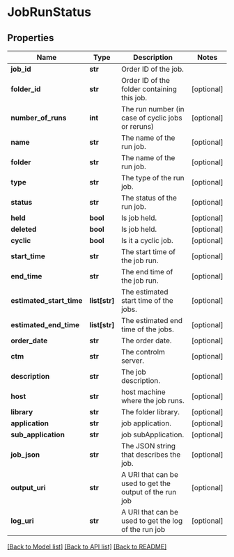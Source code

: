 # JobRunStatus

## Properties
Name | Type | Description | Notes
------------ | ------------- | ------------- | -------------
**job_id** | **str** | Order ID of the job. | 
**folder_id** | **str** | Order ID of the folder containing this job. | [optional] 
**number_of_runs** | **int** | The run number (in case of cyclic jobs or reruns) | [optional] 
**name** | **str** | The name of the run job. | [optional] 
**folder** | **str** | The name of the run job. | [optional] 
**type** | **str** | The type of the run job. | [optional] 
**status** | **str** | The status of the run job. | [optional] 
**held** | **bool** | Is job held. | [optional] 
**deleted** | **bool** | Is job held. | [optional] 
**cyclic** | **bool** | Is it a cyclic job. | [optional] 
**start_time** | **str** | The start time of the job run. | [optional] 
**end_time** | **str** | The end time of the job run. | [optional] 
**estimated_start_time** | **list[str]** | The estimated start time of the jobs. | [optional] 
**estimated_end_time** | **list[str]** | The estimated end time of the jobs. | [optional] 
**order_date** | **str** | The order date. | [optional] 
**ctm** | **str** | The controlm server. | [optional] 
**description** | **str** | The job description. | [optional] 
**host** | **str** | host machine where the job runs. | [optional] 
**library** | **str** | The folder library. | [optional] 
**application** | **str** | job application. | [optional] 
**sub_application** | **str** | job subApplication. | [optional] 
**job_json** | **str** | The JSON string that describes the job. | [optional] 
**output_uri** | **str** | A URI that can be used to get the output of the run job | [optional] 
**log_uri** | **str** | A URI that can be used to get the log of the run job | [optional] 

[[Back to Model list]](../README.md#documentation-for-models) [[Back to API list]](../README.md#documentation-for-api-endpoints) [[Back to README]](../README.md)

